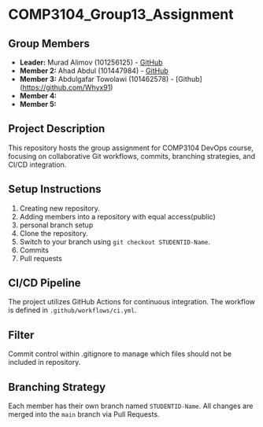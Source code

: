 # COMP3104_Group13_Assignment

## Group Members

- **Leader:** Murad Alimov (101256125) - [GitHub](https://github.com/alimmurad)
- **Member 2:** Ahad Abdul (101447984) - [GitHub](https://github.com/AhadNasrat)
- **Member 3:** Abdulgafar Towolawi (101462578) - [Github] (https://github.com/Whyx91)
- **Member 4:**
- **Member 5:**

## Project Description

This repository hosts the group assignment for COMP3104 DevOps course, focusing on collaborative Git workflows, commits, branching strategies, and CI/CD integration.

## Setup Instructions

1. Creating new repository.
2. Adding members into a repository with equal access(public)
3. personal branch setup
4. Clone the repository.
5. Switch to your branch using `git checkout STUDENTID-Name`.
6. Commits
7. Pull requests

## CI/CD Pipeline

The project utilizes GitHub Actions for continuous integration. The workflow is defined in `.github/workflows/ci.yml`.

## Filter

Commit control within .gitignore to manage which files should not be included in repository.

## Branching Strategy

Each member has their own branch named `STUDENTID-Name`. All changes are merged into the `main` branch via Pull Requests.
